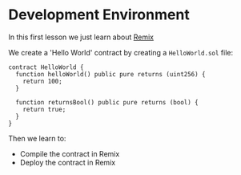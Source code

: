 # Development Environment

In this first lesson we just learn about [Remix](remix.ethereum.org)

We create a 'Hello World' contract by creating a `HelloWorld.sol` file:

```solidity
contract HelloWorld {
  function helloWorld() public pure returns (uint256) {
    return 100;
  }

  function returnsBool() public pure returns (bool) {
    return true;
  }
}
```

Then we learn to:

- Compile the contract in Remix
- Deploy the contract in Remix
